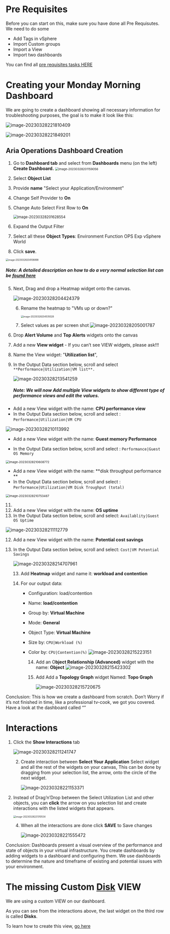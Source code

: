 # Pre Requisites

Before you can start on this, make sure you have done all Pre Requisutes. We need to do some 

- Add Tags in vSphere
- Import Custom groups
- Import a View
- Import two dashboards

You can find all [pre requisites tasks HERE](/files/import/README.md)

# Creating your Monday Morning Dashboard  

We are going to create a dashboard showing all necessary information for troubleshooting purposes, the goal is to make it look like this:

![image-20230328221810409](images/image-20230328221810409.png)

![image-20230328221849201](images/image-20230328221849201.png)

## Aria Operations Dashboard Creation

1. Go to **Dashboard tab** and select from **Dashboards** menu (on the left) **Create Dashboard.** <img src="images/image-20230328201159056.png" alt="image-20230328201159056" style="zoom:67%;" />

2. Select **Object List** 

3. Provide **name** "Select your Application/Environment" 

4. Change Self Provider to **On**

5. Change Auto Select First Row to **On**

   <img src="images/image-20230328201628554.png" alt="image-20230328201628554" style="zoom:80%;" />

6. Expand the Output Filter 

7. Select all these **Object Types**: 
   Environment
   Function
   OPS Exp
   vSphere World

8. Click **save**.

<img src="images/image-20230328204106898.png" alt="image-20230328204106898" style="zoom:50%;" />



##### Note: A detailed description on how to do a very normal selection list can be [found here](/files/selectionlist/README.md)



5. Next, Drag and drop a Heatmap widget onto the canvas.

   ![image-20230328204424379](images/image-20230328204424379.png)

   6. Rename the heatmap to "VMs up or down?"

      <img src="images/image-20230328204535028.png" alt="image-20230328204535028" style="zoom:50%;" />

   7. Select values as per screen shot
      ![image-20230328205001787](images/image-20230328205001787.png)

6. Drop **Alert Volume** and **Top Alerts** widgets onto the canvas

7. Add a new **View widget** - If you can’t see VIEW widgets, please ask!!!

8. Name the View widget: "**Utilization list**", 

9. In the Output Data section below, scroll and select `**Performance|Utilization|VM list**.` 

   ![image-20230328213541259](images/image-20230328213541259.png)

   

   ##### Note: We will now Add multiple View widgets to show different type of performance views and edit the values. 

- Add a new View widget with the name: **CPU performance view** 
- In the Output Data section below, scroll and select : `Performance|Utilization|VM CPU`

![image-20230328210113992](images/image-20230328210113992.png)

- Add a new View widget with the name: **Guest memory Performance**

- In the Output Data section below, scroll and select : `Performance|Guest OS Memory`

<img src="images/image-20230328210608772.png" alt="image-20230328210608772" style="zoom:67%;" />

- Add a new View widget with the name: **disk throughput performance **
- In the Output Data section below, scroll and select : `Performance|Utilization|VM Disk Troughput (total)`

<img src="images/image-20230328210753467.png" alt="image-20230328210753467" style="zoom:67%;" />

11. 
11. Add a new View widget with the name: **OS uptime** 
11. In the Output Data section below, scroll and select:  `Availablity|Guest OS Uptime`

![image-20230328211112779](images/image-20230328211112779.png)

12. Add a new View widget with the name: **Potential cost savings** 

12. In the Output Data section below, scroll and select: `Cost|VM Potential Savings`

    ![image-20230328214707961](images/image-20230328214707961.png)

    13. Add **Heatmap** widget and name it: **workload and contention**

    13. For our output data:

        - Configuration: load/contention

        - Name: **load/contention**

        - Group by: **Virtual Machine** 

        - Mode: **General**

        - Object Type: **Virtual Machine** 

        - Size by: `CPU|Workload (%)`

        - Color by: `CPU|Contention(%)`
          ![image-20230328215223151](images/image-20230328215223151.png)
          
          14. Add an O**bject Relationship (Advanced)** widget with the name: **Object**
              ![image-20230328215423302](images/image-20230328215423302.png)
              
          14. Add Add a **Topology Graph** widget Named: **Topo Graph** 
    
              ![image-20230328215720675](images/image-20230328215720675.png)

Conclusion: This is how we create a dashboard from scratch. Don’t Worry if it’s not finished in time, like a professional tv-cook, we got you covered. Have a look at the dashboard called “”



# Interactions



1. Click the **Show Interactions** tab

   ![image-20230328211241747](images/image-20230328211241747.png)

   2. Create interaction between **Select Your Application** Select widget and all the rest of the widgets on your canvas, This can be done by dragging from your selection list, the arrow, onto the circle of the next widget.

      ![image-20230328221153371](images/image-20230328221153371.png)



3. Instead of Drag’n’Drop between the Select Utilization List and other objects, you can **click** the arrow on you selection list and create interactions with the listed widgets that appears. 

   <img src="images/image-20230328221310534.png" alt="image-20230328221310534" style="zoom:50%;" />

   4. When all the interactions are done click **SAVE** to Save changes

      ![image-20230328221555472](images/image-20230328221555472.png)

      

Conclusion: Dashboards present a visual overview of the performance and state of objects in your virtual infrastructure. You create dashboards by adding widgets to a dashboard and configuring them. We use dashboards to determine the nature and timeframe of existing and potential issues with your environment. 

# The missing Custom <u>Disk</u> VIEW

We are using a custom VIEW on our dashboard. 

As you can see from the interactions above, the last widget on the third row is called **Disks**. 

To learn how to create this view, [go here](files/view/README.md)



